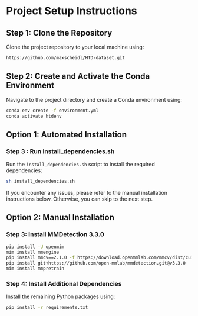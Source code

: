 
# Project Setup Instructions

## Step 1: Clone the Repository
Clone the project repository to your local machine using:
```bash
https://github.com/maxscheidl/HTD-dataset.git
```

## Step 2: Create and Activate the Conda Environment
Navigate to the project directory and create a Conda environment using:
```bash
conda env create -f environment.yml
conda activate htdenv
```
## Option 1: Automated Installation
### Step 3 : Run install_dependencies.sh
Run the `install_dependencies.sh` script to install the required dependencies:
```bash
sh install_dependencies.sh
```
If you encounter any issues, please refer to the manual installation instructions below.
Otherwise, you can skip to the next step.

## Option 2: Manual Installation

### Step 3: Install MMDetection 3.3.0
```bash
pip install -U openmim
mim install mmengine
pip install mmcv==2.1.0 -f https://download.openmmlab.com/mmcv/dist/cu118/torch2.1/index.html
pip install git+https://github.com/open-mmlab/mmdetection.git@v3.3.0
mim install mmpretrain
```

### Step 4: Install Additional Dependencies
Install the remaining Python packages using:
```bash
pip install -r requirements.txt
```
